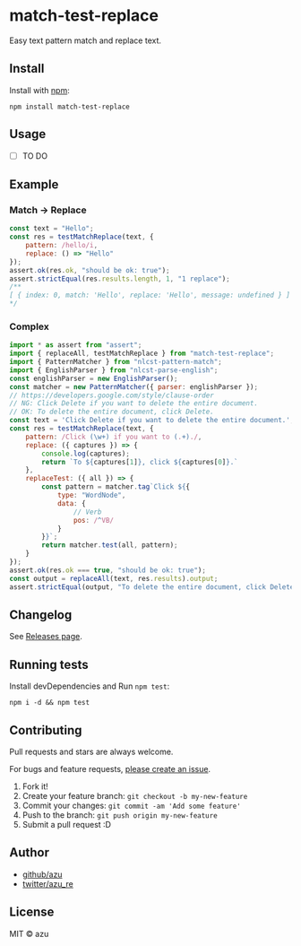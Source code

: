 # match-test-replace

Easy text pattern match and replace text.

## Install

Install with [npm](https://www.npmjs.com/):

    npm install match-test-replace

## Usage

- [ ] TO DO

## Example

### Match -> Replace

```js
const text = "Hello";
const res = testMatchReplace(text, {
    pattern: /hello/i,
    replace: () => "Hello"
});
assert.ok(res.ok, "should be ok: true");
assert.strictEqual(res.results.length, 1, "1 replace");
/**
[ { index: 0, match: 'Hello', replace: 'Hello', message: undefined } ]
*/
```

### Complex

```js
import * as assert from "assert";
import { replaceAll, testMatchReplace } from "match-test-replace";
import { PatternMatcher } from "nlcst-pattern-match";
import { EnglishParser } from "nlcst-parse-english";
const englishParser = new EnglishParser();
const matcher = new PatternMatcher({ parser: englishParser });
// https://developers.google.com/style/clause-order
// NG: Click Delete if you want to delete the entire document.
// OK: To delete the entire document, click Delete.
const text = 'Click Delete if you want to delete the entire document.';
const res = testMatchReplace(text, {
    pattern: /Click (\w+) if you want to (.+)./,
    replace: ({ captures }) => {
        console.log(captures);
        return `To ${captures[1]}, click ${captures[0]}.`
    },
    replaceTest: ({ all }) => {
        const pattern = matcher.tag`Click ${{
            type: "WordNode",
            data: {
                // Verb
                pos: /^VB/
            }
        }}`;
        return matcher.test(all, pattern);
    }
});
assert.ok(res.ok === true, "should be ok: true");
const output = replaceAll(text, res.results).output;
assert.strictEqual(output, "To delete the entire document, click Delete.");
```

## Changelog

See [Releases page](https://github.com/azu/nlp-pattern-match/releases).

## Running tests

Install devDependencies and Run `npm test`:

    npm i -d && npm test

## Contributing

Pull requests and stars are always welcome.

For bugs and feature requests, [please create an issue](https://github.com/azu/nlp-pattern-match/issues).

1. Fork it!
2. Create your feature branch: `git checkout -b my-new-feature`
3. Commit your changes: `git commit -am 'Add some feature'`
4. Push to the branch: `git push origin my-new-feature`
5. Submit a pull request :D

## Author

- [github/azu](https://github.com/azu)
- [twitter/azu_re](https://twitter.com/azu_re)

## License

MIT © azu
